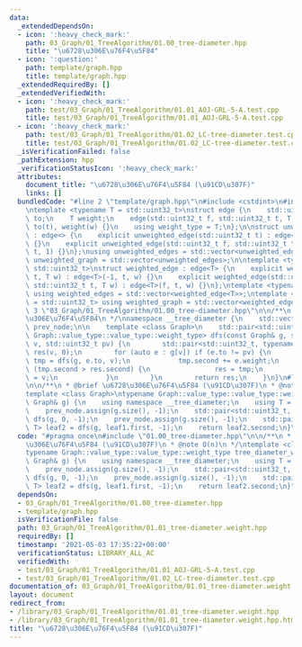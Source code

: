 ```yaml
---
data:
  _extendedDependsOn:
  - icon: ':heavy_check_mark:'
    path: 03_Graph/01_TreeAlgorithm/01.00_tree-diameter.hpp
    title: "\u6728\u306E\u76F4\u5F84"
  - icon: ':question:'
    path: template/graph.hpp
    title: template/graph.hpp
  _extendedRequiredBy: []
  _extendedVerifiedWith:
  - icon: ':heavy_check_mark:'
    path: test/03_Graph/01_TreeAlgorithm/01.01_AOJ-GRL-5-A.test.cpp
    title: test/03_Graph/01_TreeAlgorithm/01.01_AOJ-GRL-5-A.test.cpp
  - icon: ':heavy_check_mark:'
    path: test/03_Graph/01_TreeAlgorithm/01.02_LC-tree-diameter.test.cpp
    title: test/03_Graph/01_TreeAlgorithm/01.02_LC-tree-diameter.test.cpp
  _isVerificationFailed: false
  _pathExtension: hpp
  _verificationStatusIcon: ':heavy_check_mark:'
  attributes:
    document_title: "\u6728\u306E\u76F4\u5F84 (\u91CD\u307F)"
    links: []
  bundledCode: "#line 2 \"template/graph.hpp\"\n#include <cstdint>\n#include <vector>\n\
    \ntemplate <typename T = std::uint32_t>\nstruct edge {\n    std::uint32_t from,\
    \ to;\n    T weight;\n    edge(std::uint32_t f, std::uint32_t t, T w) : from(f),\
    \ to(t), weight(w) {}\n    using weight_type = T;\n};\n\nstruct unweighted_edge\
    \ : edge<> {\n    explicit unweighted_edge(std::uint32_t t) : edge<>(-1, t, 1)\
    \ {}\n    explicit unweighted_edge(std::uint32_t f, std::uint32_t t) : edge<>(f,\
    \ t, 1) {}\n};\nusing unweighted_edges = std::vector<unweighted_edge>;\nusing\
    \ unweighted_graph = std::vector<unweighted_edges>;\n\ntemplate <typename T =\
    \ std::uint32_t>\nstruct weighted_edge : edge<T> {\n    explicit weighted_edge(std::uint32_t\
    \ t, T w) : edge<T>(-1, t, w) {}\n    explicit weighted_edge(std::uint32_t f,\
    \ std::uint32_t t, T w) : edge<T>(f, t, w) {}\n};\ntemplate <typename T = std::uint32_t>\
    \ using weighted_edges = std::vector<weighted_edge<T>>;\ntemplate <typename T\
    \ = std::uint32_t> using weighted_graph = std::vector<weighted_edges<T>>;\n#line\
    \ 3 \"03_Graph/01_TreeAlgorithm/01.00_tree-diameter.hpp\"\n\n/**\n * @brief \u6728\
    \u306E\u76F4\u5F84\n */\nnamespace __tree_diameter {\n    std::vector<std::uint32_t>\
    \ prev_node;\n\n    template <class Graph>\n    std::pair<std::uint32_t, typename\
    \ Graph::value_type::value_type::weight_type> dfs(const Graph& g, std::uint32_t\
    \ v, std::uint32_t pv) {\n        std::pair<std::uint32_t, typename Graph::value_type::value_type::weight_type>\
    \ res(v, 0);\n        for (auto e : g[v]) if (e.to != pv) {\n            auto\
    \ tmp = dfs(g, e.to, v);\n            tmp.second += e.weight;\n            if\
    \ (tmp.second > res.second) {\n                res = tmp;\n                prev_node[e.to]\
    \ = v;\n            }\n        }\n        return res;\n    }\n}\n#line 3 \"03_Graph/01_TreeAlgorithm/01.01_tree-diameter.weight.hpp\"\
    \n\n/**\n * @brief \u6728\u306E\u76F4\u5F84 (\u91CD\u307F)\n * @note O(n)\n */\n\
    template <class Graph>\ntypename Graph::value_type::value_type::weight_type tree_diameter_weight(const\
    \ Graph& g) {\n    using namespace __tree_diameter;\n    using T = typename Graph::value_type::value_type::weight_type;\n\
    \    prev_node.assign(g.size(), -1);\n    std::pair<std::uint32_t, T> leaf1 =\
    \ dfs(g, 0, -1);\n    prev_node.assign(g.size(), -1);\n    std::pair<std::uint32_t,\
    \ T> leaf2 = dfs(g, leaf1.first, -1);\n    return leaf2.second;\n}\n"
  code: "#pragma once\n#include \"01.00_tree-diameter.hpp\"\n\n/**\n * @brief \u6728\
    \u306E\u76F4\u5F84 (\u91CD\u307F)\n * @note O(n)\n */\ntemplate <class Graph>\n\
    typename Graph::value_type::value_type::weight_type tree_diameter_weight(const\
    \ Graph& g) {\n    using namespace __tree_diameter;\n    using T = typename Graph::value_type::value_type::weight_type;\n\
    \    prev_node.assign(g.size(), -1);\n    std::pair<std::uint32_t, T> leaf1 =\
    \ dfs(g, 0, -1);\n    prev_node.assign(g.size(), -1);\n    std::pair<std::uint32_t,\
    \ T> leaf2 = dfs(g, leaf1.first, -1);\n    return leaf2.second;\n}"
  dependsOn:
  - 03_Graph/01_TreeAlgorithm/01.00_tree-diameter.hpp
  - template/graph.hpp
  isVerificationFile: false
  path: 03_Graph/01_TreeAlgorithm/01.01_tree-diameter.weight.hpp
  requiredBy: []
  timestamp: '2021-05-03 17:35:22+00:00'
  verificationStatus: LIBRARY_ALL_AC
  verifiedWith:
  - test/03_Graph/01_TreeAlgorithm/01.01_AOJ-GRL-5-A.test.cpp
  - test/03_Graph/01_TreeAlgorithm/01.02_LC-tree-diameter.test.cpp
documentation_of: 03_Graph/01_TreeAlgorithm/01.01_tree-diameter.weight.hpp
layout: document
redirect_from:
- /library/03_Graph/01_TreeAlgorithm/01.01_tree-diameter.weight.hpp
- /library/03_Graph/01_TreeAlgorithm/01.01_tree-diameter.weight.hpp.html
title: "\u6728\u306E\u76F4\u5F84 (\u91CD\u307F)"
---
```

